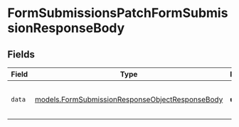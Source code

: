 # FormSubmissionsPatchFormSubmissionResponseBody


## Fields

| Field                                                                                                    | Type                                                                                                     | Required                                                                                                 | Description                                                                                              |
| -------------------------------------------------------------------------------------------------------- | -------------------------------------------------------------------------------------------------------- | -------------------------------------------------------------------------------------------------------- | -------------------------------------------------------------------------------------------------------- |
| `data`                                                                                                   | [models.FormSubmissionResponseObjectResponseBody](../models/formsubmissionresponseobjectresponsebody.md) | :heavy_check_mark:                                                                                       | Form Submission response object.                                                                         |